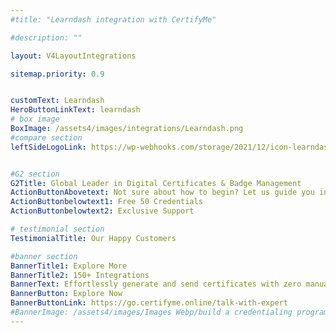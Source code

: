 ```yaml
---
#title: "Learndash integration with CertifyMe"

#description: ""

layout: V4LayoutIntegrations

sitemap.priority: 0.9


customText: Learndash
HeroButtonLinkText: learndash
# box image
BoxImage: /assets4/images/integrations/Learndash.png
#compare section
leftSideLogoLink: https://wp-webhooks.com/storage/2021/12/icon-learndash.png


#G2 section
G2Title: Global Leader in Digital Certificates & Badge Management
ActionButtonAbovetext: Not sure about how to begin? Let us guide you in the right direction!
ActionButtonbelowtext1: Free 50 Credentials
ActionButtonbelowtext2: Exclusive Support

# testimonial section
TestimonialTitle: Our Happy Customers   

#banner section
BannerTitle1: Explore More
BannerTitle2: 150+ Integrations
BannerText: Effortlessly generate and send certificates with zero manual intervention using the most advanced digital credential management software of 2023.
BannerButton: Explore Now
BannerButtonLink: https://go.certifyme.online/talk-with-expert
#BannerImage: /assets4/images/Images Webp/build a credentialing program.webp
---
```


